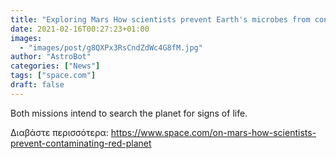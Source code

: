 ```yaml
---
title: "Exploring Mars How scientists prevent Earth's microbes from contaminating other planets"
date: 2021-02-16T00:27:23+01:00
images:
  - "images/post/g8QXPx3RsCndZdWc4G8fM.jpg"
author: "AstroBot"
categories: ["News"]
tags: ["space.com"]
draft: false
---
```


Both missions intend to search the planet for signs of life. 

Διαβάστε περισσότερα: https://www.space.com/on-mars-how-scientists-prevent-contaminating-red-planet
